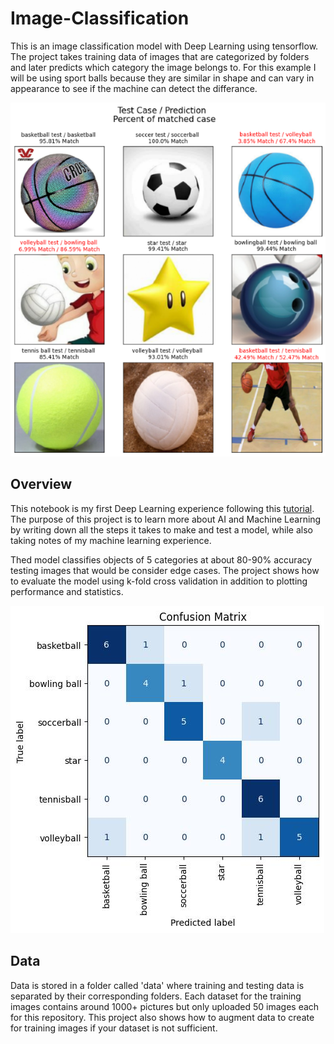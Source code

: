 # Image-Classification
This is an image classification model with Deep Learning using tensorflow. The project takes training data of images that are categorized by folders and later predicts which category the image belongs to. For this example I will be using sport balls because they are similar in shape and can vary in appearance to see if the machine can detect the differance.

![alt text](https://github.com/MarcioArak/Image-Classification/blob/main/results/image_testing.png)
## Overview
This notebook is my first Deep Learning experience following this [tutorial](https://www.youtube.com/watch?v=jztwpsIzEGc). The purpose of this project is to learn more about AI and Machine Learning by writing down all the steps it takes to make and test a model, while also taking notes of my machine learning experience.

Thed model classifies objects of 5 categories at about 80-90% accuracy testing images that would be consider edge cases. The project shows how to evaluate the model using k-fold cross validation in addition to plotting performance and statistics.


![alt text](https://github.com/MarcioArak/Image-Classification/blob/main/results/confusion_matrix.jpg)

## Data
Data is stored in a folder called 'data' where training and testing data is separated by their corresponding folders. Each dataset for the training images contains around 1000+ pictures but only uploaded 50 images each for this repository. This project also shows how to augment data to create for training images if your dataset is not sufficient.
